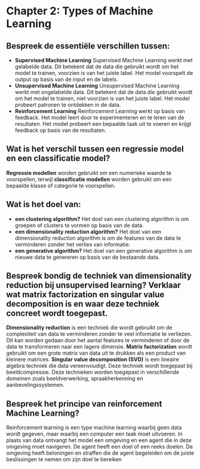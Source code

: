 # Chapter 2: Types of Machine Learning

## Bespreek de essentiële verschillen tussen:
- **Supervised Machine Learning**
    Supervised Machine Learning werkt met gelabelde data. Dit betekent dat de data die gebruikt wordt om het model te trainen, voorzien is van het juiste label. Het model voorspelt de output op basis van de input en de labels.
- **Unsupervised Machine Learning**
    Unsupervised Machine Learning werkt met ongelabelde data. Dit betekent dat de data die gebruikt wordt om het model te trainen, niet voorzien is van het juiste label. Het model probeert patronen te ontdekken in de data.
- **Reinforcement Learning**
    Reinforcement Learning werkt op basis van feedback. Het model leert door te experimenteren en te leren van de resultaten. Het model probeert een bepaalde taak uit te voeren en krijgt feedback op basis van de resultaten.

## Wat is het verschil tussen een regressie model en een classificatie model?
**Regressie modellen** worden gebruikt om een numerieke waarde te voorspellen, terwijl **classificatie modellen** worden gebruikt om een bepaalde klasse of categorie te voorspellen.

## Wat is het doel van:
- **een clustering algorithm?**
    Het doel van een clustering algorithm is om groepen of clusters te vormen op basis van de data.
- **een dimensionality reduction algorithm?**
    Het doel van een dimensionality reduction algorithm is om de features van de data te verminderen zonder het verlies van informatie.
- **een generative algorithm?**
    Het doel van een generative algorithm is om nieuwe data te genereren op basis van de bestaande data.

## Bespreek bondig de techniek van dimensionality reduction bij unsupervised learning? Verklaar wat matrix factorization en singular value decomposition is en waar deze techniek concreet wordt toegepast.
**Dimensionality reduction** is een techniek die wordt gebruikt om de complexiteit van data te verminderen zonder te veel informatie te verliezen. Dit kan worden gedaan door het aantal features te verminderen of door de data te transformeren naar een lagere dimensie.
**Matrix factorization** wordt gebruikt om een grote matrix van data uit te drukken als een product van kleinere matrices. 
**Singular value decomposition (SVD)** is een lineaire algebra techniek die data vereenvoudigt. Deze techniek wordt toegepast bij beeldcompressie.
Deze technieken worden toegepast in verschillende domeinen zoals beeldverwerking, spraakherkenning en aanbevelingssystemen.

## Bespreek het principe van reinforcement Machine Learning?
Reinforcement learning is een type machine learning waarbij geen data wordt gegeven, maar waarbij een computer een taak moet uitvoeren. In plaats van data ontvangt het model een omgeving en een agent die in deze omgeving moet navigeren. De agent heeft een doel of een reeks doelen. De omgeving heeft beloningen en straffen die de agent begeleiden om de juiste beslissingen te nemen om zijn doel te bereiken